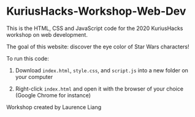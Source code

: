 # KuriusHacks-Workshop-Web-Dev

This is the HTML, CSS and JavaScript code for the 2020 KuriusHacks workshop on web development.

The goal of this website: discover the eye color of Star Wars characters! 

To run this code:

1. Download `index.html`, `style.css`, and `script.js` into a new folder on your computer

2. Right-click `index.html` and open it with the browser of your choice (Google Chrome for instance) 

Workshop created by Laurence Liang
